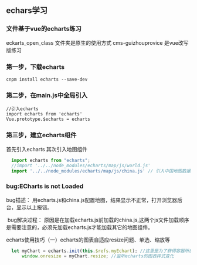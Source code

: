 ## echars学习

### 文件基于vue的echarts练习

eckarts_open_class 文件夹是原生的使用方式
cms-guizhouprovice 是vue改写版练习


### 第一步，下载echarts

    cnpm install echarts --save-dev

### 第二步，在main.js中全局引入
```
//引入echarts
import echarts from 'echarts'
Vue.prototype.$echarts = echarts
```
### 第三步，建立echarts组件
首先引入echarts
其次引入地图组件

```javascript
  import echarts from "echarts";
  //import '../../node_modules/echarts/map/js/world.js'
  import '../../node_modules/echarts/map/js/china.js' // 引入中国地图数据
```

### bug:ECharts is not Loaded

bug描述：
用echarts.js和china.js配置地图，结果显示不正常，打开浏览器后台，显示以上报错。

 bug解决过程：
原因是在加载echarts.js前加载的china.js,这两个js文件加载顺序是需要注意的，必须先加载echarts.js才能加载其它的地图组件。


echarts使用技巧（一）echarts的图表自适应resize问题、单选、缩放等

```javascript
  let myChart = echarts.init(this.$refs.myEchart); //这里是为了获得容器所在位置
      window.onresize = myChart.resize; //监听echarts的图表样式变化
```